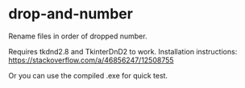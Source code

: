 # drop-and-number
Rename files in order of dropped number.

Requires tkdnd2.8 and TkinterDnD2 to work.
Installation instructions: https://stackoverflow.com/a/46856247/12508755

Or you can use the compiled .exe for quick test.
